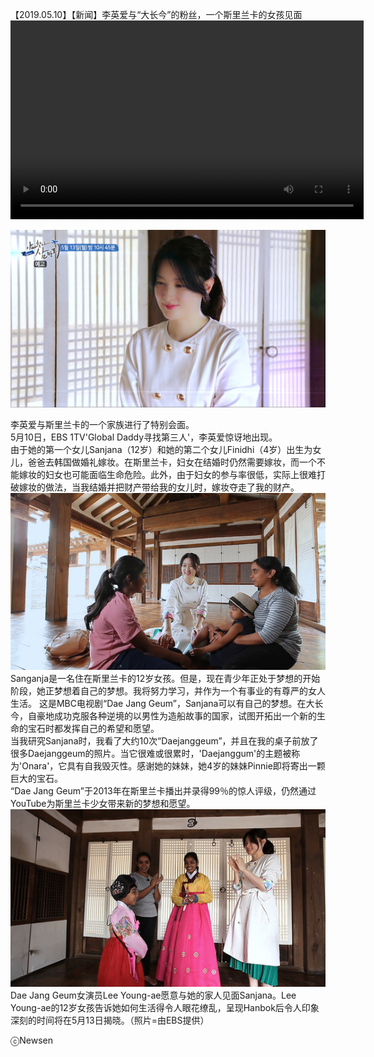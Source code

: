 【2019.05.10】【新闻】李英爱与“大长今”的粉丝，一个斯里兰卡的女孩见面           
<video style="width: 565px; height: 317.8125px; background: #000;" src="https://gss3.baidu.com/6LZ0ej3k1Qd3ote6lo7D0j9wehsv/tieba-smallvideo-transcode/8746911_08fbdf60a0d46c6c3961260c09960235_0.mp4" data-threadid="6127287676" data-md5="08fbdf60a0d46c6c3961260c09960235" controls="" autoplay=""></video>             

![pic](./1.jpg)             

李英爱与斯里兰卡的一个家族进行了特别会面。        
5月10日，EBS 1TV'Global Daddy寻找第三人'，李英爱惊讶地出现。      
由于她的第一个女儿Sanjana（12岁）和她的第二个女儿Finidhi（4岁）出生为女儿，爸爸去韩国做婚礼嫁妆。在斯里兰卡，妇女在结婚时仍然需要嫁妆，而一个不能嫁妆的妇女也可能面临生命危险。此外，由于妇女的参与率很低，实际上很难打破嫁妆的做法，当我结婚并把财产带给我的女儿时，嫁妆夺走了我的财产。             
![pic](./2.jpg)              
Sanganja是一名住在斯里兰卡的12岁女孩。但是，现在青少年正处于梦想的开始阶段，她正梦想着自己的梦想。我将努力学习，并作为一个有事业的有尊严的女人生活。
这是MBC电视剧“Dae Jang Geum”，Sanjana可以有自己的梦想。在大长今，自豪地成功克服各种逆境的以男性为造船故事的国家，试图开拓出一个新的生命的宝石时都发挥自己的希望和愿望。                   
当我研究Sanjana时，我看了大约10次“Daejanggeum”，并且在我的桌子前放了很多Daejanggeum的照片。当它很难或很累时，'Daejanggum'的主题被称为'Onara'，它具有自我毁灭性。感谢她的妹妹，她4岁的妹妹Pinnie即将寄出一颗巨大的宝石。                  
“Dae Jang Geum”于2013年在斯里兰卡播出并录得99％的惊人评级，仍然通过YouTube为斯里兰卡少女带来新的梦想和愿望。              
![pic](./3.jpg)              
Dae Jang Geum女演员Lee Young-ae愿意与她的家人见面Sanjana。Lee Young-ae的12岁女孩告诉她如何生活得令人眼花缭乱，呈现Hanbok后令人印象深刻的时间将在5月13日揭晓。（照片=由EBS提供）           

ⓒNewsen
